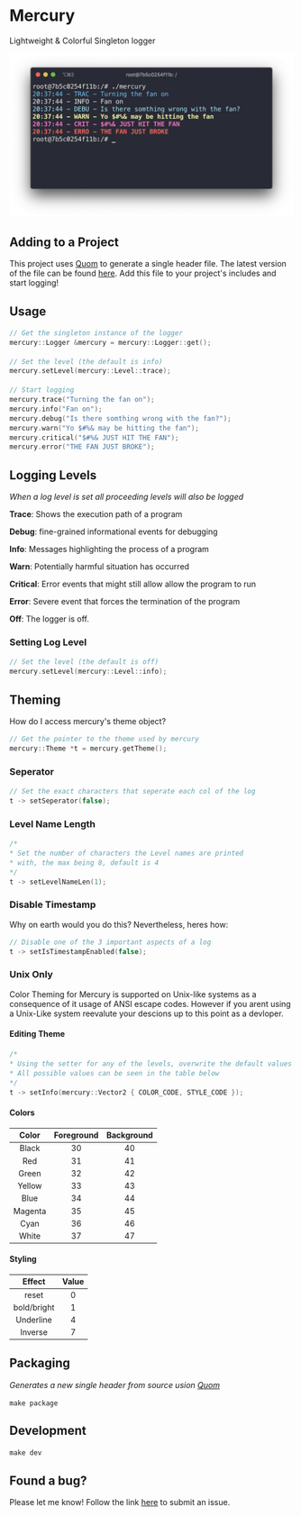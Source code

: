 # Mercury

Lightweight & Colorful Singleton logger

![example logs](./img/default_theme.png)

## Adding to a Project

This project uses [Quom](https://github.com/Viatorus/quom) to generate a single header file. The latest version of the file can be found [here](https://raw.githubusercontent.com/dgisolfi/Mercury/master/single_include/mercury.hpp). Add this file to your project's includes and start logging!



## Usage


```cpp
// Get the singleton instance of the logger
mercury::Logger &mercury = mercury::Logger::get();

// Set the level (the default is info)
mercury.setLevel(mercury::Level::trace);

// Start logging
mercury.trace("Turning the fan on");
mercury.info("Fan on");
mercury.debug("Is there somthing wrong with the fan?");
mercury.warn("Yo $#%& may be hitting the fan");
mercury.critical("$#%& JUST HIT THE FAN");
mercury.error("THE FAN JUST BROKE");
```



## Logging Levels

*When a log level is set all proceeding levels will also be logged*

**Trace**: Shows the execution path of a program

**Debug**: fine-grained informational events for debugging

**Info**: Messages highlighting the process of a program

**Warn**: Potentially harmful situation has occurred

**Critical**: Error events that might still allow allow the program to run

**Error**: Severe event that forces the termination of the program

**Off**: The logger is off.

### Setting Log Level

```cpp
// Set the level (the default is off)
mercury.setLevel(mercury::Level::info);
```



## Theming

How do I access mercury's theme object?

```cpp
// Get the pointer to the theme used by mercury
mercury::Theme *t = mercury.getTheme();
```

### Seperator

```cpp
// Set the exact characters that seperate each col of the log
t -> setSeperator(false);
```

### Level Name Length

```cpp
/*
* Set the number of characters the Level names are printed 
* with, the max being 8, default is 4
*/ 
t -> setLevelNameLen(1);
```

### Disable Timestamp

Why on earth would you do this? Nevertheless, heres how:

```cpp
// Disable one of the 3 important aspects of a log
t -> setIsTimestampEnabled(false);
```

### Unix Only

Color Theming for Mercury is supported on Unix-like systems as a consequence of it usage of ANSI escape codes. However if you arent using a Unix-Like system reevalute your descions up to this point as a devloper. 

#### Editing Theme

```cpp
/*
* Using the setter for any of the levels, overwrite the default values
* All possible values can be seen in the table below
*/ 
t -> setInfo(mercury::Vector2 { COLOR_CODE, STYLE_CODE });
```

#### Colors

|  Color  | Foreground | Background |
| :-----: | :--------: | :--------: |
|  Black  |     30     |     40     |
|   Red   |     31     |     41     |
|  Green  |     32     |     42     |
| Yellow  |     33     |     43     |
|  Blue   |     34     |     44     |
| Magenta |     35     |     45     |
|  Cyan   |     36     |     46     |
|  White  |     37     |     47     |


#### Styling

|   Effect    | Value |
| :---------: | :---: |
|    reset    |   0   |
| bold/bright |   1   |
|  Underline  |   4   |
|   Inverse   |   7   |



## Packaging

*Generates a new single header from source usion [Quom](https://github.com/Viatorus/quom)*

`make package`

## Development

`make dev`

## Found a bug?

Please let me know! Follow the link [here](https://github.com/dgisolfi/Mercury/issues) to submit an issue.

